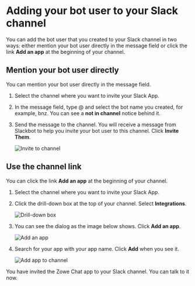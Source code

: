 # Adding your bot user to your Slack channel

You can add the bot user that you created to your Slack channel in two ways: either mention your bot user directly in the message field or click the link **Add an app** at the beginning of your channel.

## Mention your bot user directly 

You can mention your bot user directly in the message field.

1. Select the channel where you want to invite your Slack App.

2. In the message field, type @ and select the bot name you created, for example, bnz. You can see a **not in channel** notice behind it.

3. Send the message to the channel. You will receive a message from Slackbot to help you invite your bot user to this channel. Click **Invite Them**.

    ![Invite to channel](pathname:///v2.4.x/images/zowe-chat/slack_invitebot.png)

## Use the channel link

You can click the link **Add an app** at the beginning of your channel.

1. Select the channel where you want to invite your Slack App.

2. Click the drill-down box at the top of your channel. Select **Integrations**.

    ![Drill-down box](pathname:///v2.4.x/images/zowe-chat/slack_channelhead.png)

3. You can see the dialog as the image below shows. Click **Add an app**.

    ![Add an app](pathname:///v2.4.x/images/zowe-chat/slack_addapp.png)

4. Search for your app with your app name. Click **Add** when you see it.

    ![Add app to channel](pathname:///v2.4.x/images/zowe-chat/slack_add.png)


You have invited the Zowe Chat app to your Slack channel. You can talk to it now.


